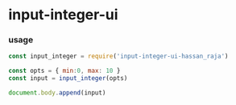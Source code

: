 # input-integer-ui

### usage
```js
const input_integer = require('input-integer-ui-hassan_raja')

const opts = { min:0, max: 10 }
const input = input_integer(opts)

document.body.append(input)
```